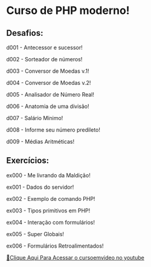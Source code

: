 <h1>Curso de PHP moderno!</h1>

<h2>Desafios:</h2>
<p>d001 - Antecessor e sucessor!</p>
<p>d002 - Sorteador de números!</p>
<p>d003 - Conversor de Moedas v.1!</p>
<p>d004 - Conversor de Moedas v.2!</p>
<p>d005 - Analisador de Número Real!</p>
<p>d006 - Anatomia de uma divisão!</p>
<p>d007 - Salário Mínimo!</p>
<p>d008 - Informe seu número predileto!</p>
<p>d009 - Médias Aritméticas!</p>

<h2>Exercícios:</h2>
<p>ex000 - Me livrando da Maldição!</p>
<p>ex001 - Dados do servidor!</p>
<p>ex002 - Exemplo de comando PHP!</p>
<p>ex003 - Tipos primitivos em PHP!</p>
<p>ex004 - Interação com formulários!</p>
<p>ex005 - Super Globais!</p>
<p>ex006 - Formulários Retroalimentados!</p>




[🔗Clique Aqui Para Acessar o cursoemvideo no youtube](https://www.youtube.com/watch?v=TfsO0BGvGn0&list=PLHz_AreHm4dlFPrCXCmd5g92860x_Pbr_)
